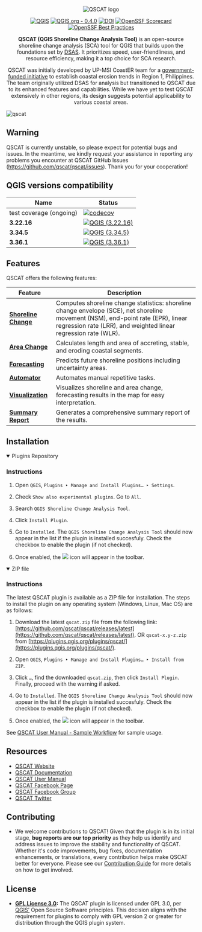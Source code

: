<div align="center">
   
![QSCAT logo](https://github.com/qscat/qscat/assets/58874676/fefa611f-c4a9-4551-979d-1c3b193d38ea)


[![QGIS](https://img.shields.io/badge/qgis-3.22.16_|_3.34.5_|_3.36.1-green)](https://download.qgis.org/downloads/)
[![QGIS.org - 0.4.0](https://img.shields.io/badge/qgis.org-0.4.0-green.svg)](https://plugins.qgis.org/plugins/qscat)
[![DOI](https://zenodo.org/badge/780723777.svg)](https://zenodo.org/doi/10.5281/zenodo.10938766)
[![OpenSSF Scorecard](https://api.securityscorecards.dev/projects/github.com/qscat/qscat/badge)](https://securityscorecards.dev/viewer/?uri=github.com/qscat/qscat)
[![OpenSSF Best Practices](https://www.bestpractices.dev/projects/8758/badge)](https://www.bestpractices.dev/projects/8758)


**QSCAT (QGIS Shoreline Change Analysis Tool)** is an open-source shoreline change analysis (SCA) tool for QGIS that builds upon the foundations set by [DSAS](https://www.usgs.gov/centers/whcmsc/science/digital-shoreline-analysis-system-dsas). It prioritizes speed, user-friendliness, and resource efficiency, making it a top choice for SCA research.

QSCAT was initially developed by UP-MSI CoastER team for a [government-funded initiative](https://research.mmsu.edu.ph/centers/coaster/) to establish coastal erosion trends in Region 1, Philippines. The team originally utilized DSAS for analysis but transitioned to QSCAT due to its enhanced features and capabilities. While we have yet to test QSCAT extensively in other regions, its design suggests potential applicability to various coastal areas.

</div>

![qscat](https://github.com/qscat/qscat/assets/58874676/df5f0bb2-ce42-4270-bf01-7d4f01d58ae6)

## Warning

QSCAT is currently unstable, so please expect for potential bugs and issues. In the meantime, we kindly request your assistance in reporting any problems you encounter at QSCAT GitHub Issues (https://github.com/qscat/qscat/issues). Thank you for your cooperation!


## QGIS versions compatibility

| Name  | Status |
| - | - |
| test coverage (ongoing) | [![codecov](https://codecov.io/gh/qscat/qscat/graph/badge.svg?token=37X4I6WRSY)](https://codecov.io/gh/qscat/qscat) |
| **3.22.16** | [![QGIS (3.22.16)](https://github.com/qscat/qscat/actions/workflows/ci-3.22.16.yml/badge.svg)](https://github.com/qscat/qscat/actions/workflows/ci-3.22.16.yml) |
| **3.34.5** | [![QGIS (3.34.5)](https://github.com/qscat/qscat/actions/workflows/ci-3.34.5.yml/badge.svg)](https://github.com/qscat/qscat/actions/workflows/ci-3.34.5.yml) |
| **3.36.1**| [![QGIS (3.36.1)](https://github.com/qscat/qscat/actions/workflows/ci-3.36.1.yml/badge.svg)](https://github.com/qscat/qscat/actions/workflows/ci-3.36.1.yml) |

## Features

QSCAT offers the following features:

| Feature | Description |
| - | -- |
| [**Shoreline Change**](https://qscat.github.io/docs/latest/manual/tabs/shoreline_change.html) | Computes shoreline change statistics: shoreline change envelope (SCE), net shoreline movement (NSM), end-point rate (EPR), linear regression rate (LRR), and weighted linear regression rate (WLR). |
| [**Area Change**](https://qscat.github.io/docs/latest/manual/tabs/area_change.html) | Calculates length and area of accreting, stable, and eroding coastal segments. |
| [**Forecasting**](https://qscat.github.io/docs/latest/manual/tabs/forecasting.html) | Predicts future shoreline positions including uncertainty areas. |
| [**Automator**](https://qscat.github.io/docs/latest/manual/tabs/automator.html) | Automates manual repetitive tasks. |
| [**Visualization**](https://qscat.github.io/docs/latest/manual/tabs/visualization.html) | Visualizes shoreline and area change, forecasting results in the map for easy interpretation. |
| [**Summary Report**](https://qscat.github.io/docs/latest/manual/tabs/summary_reports.html) | Generates a comprehensive summary report of the results. |

## Installation

<details open>
<summary>Plugins Repository</summary>

### Instructions

1. Open `QGIS`, `Plugins ‣ Manage and Install Plugins… ‣ Settings`.

2. Check `Show also experimental plugins`. Go to `All`.

3. Search `QGIS Shoreline Change Analysis Tool`.

4. Click `Install Plugin`.

5. Go to `Installed`. The `QGIS Shoreline Change Analysis Tool` should now appear in the list if the plugin is installed succesfuly. Check the checkbox to enable the plugin (if not checked).

6. Once enabled, the ![](/qscat/qscat.png) icon will appear in the toolbar.
   
</details>

<details open>
<summary>ZIP file</summary>

### Instructions

The latest QSCAT plugin is available as a ZIP file for installation. The steps to install the plugin on any operating system (Windows, Linux, Mac OS) are as follows:

1. Download the latest `qscat.zip` file from the following link: [https://github.com/qscat/qscat/releases/latest](https://github.com/qscat/qscat/releases/latest). OR `qscat-x.y-z.zip` from [https://plugins.qgis.org/plugins/qscat/](https://plugins.qgis.org/plugins/qscat/).

2. Open `QGIS`, `Plugins ‣ Manage and Install Plugins… ‣ Install from ZIP`.

3. Click `…`, find the downloaded `qscat.zip`, then click `Install Plugin`. Finally, proceed with the warning if asked.

4. Go to `Installed`. The `QGIS Shoreline Change Analysis Tool` should now appear in the list if the plugin is installed succesfuly. Check the checkbox to enable the plugin (if not checked).

5. Once enabled, the ![](/qscat/qscat.png) icon will appear in the toolbar.

</details>

See [QSCAT User Manual - Sample Workflow](https://qscat.github.io/docs/latest/manual/others/sample_workflow.html) for sample usage.

## Resources
- [QSCAT Website](https://qscat.github.io)
- [QSCAT Documentation](https://qscat.github.io/docs/latest)
- [QSCAT User Manual](https://qscat.github.io/docs/latest/manual)
- [QSCAT Facebook Page](https://web.facebook.com/qscatplugin)
- [QSCAT Facebook Group](https://web.facebook.com/groups/qscat)
- [QSCAT Twitter](https://twitter.com/qscatplugin)
  
## Contributing

- We welcome contributions to QSCAT! Given that the plugin is in its initial stage, **bug reports are our top priority** as they help us identify and address issues to improve the stability and functionality of QSCAT. Whether it's code improvements, bug fixes, documentation enhancements, or translations, every contribution helps make QSCAT better for everyone. Please see our [Contribution Guide](CONTRIBUTING.md) for more details on how to get involved.

## License
- **[GPL License 3.0](LICENSE):** The QSCAT plugin is licensed under GPL 3.0, per [QGIS'](https://blog.qgis.org/2016/05/29/licensing-requirements-for-qgis-plugins/) Open Source Software principles. This decision aligns with the requirement for plugins to comply with GPL version 2 or greater for distribution through the QGIS plugin system.
